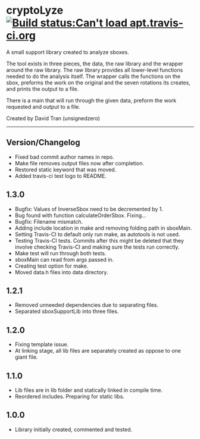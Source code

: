 # cryptoLyze [![Build status:Can't load apt.travis-ci.org](https://api.travis-ci.org/unsignedzero/cryptoLyze.png?branch=master)](https://travis-ci.org/unsignedzero/cryptoLyze)

A small support library created to analyze sboxes.

The tool exists in three pieces, the data, the raw library and the wrapper
around the raw library. The raw library provides all lower-level functions
needed to do the analysis itself. The wrapper calls the functions on the sbox,
preforms the work on the original and the seven rotations its creates, and
prints the output to a file.

There is a main that will run through the given data, preform the work
requested and output to a file.

Created by David Tran (unsignedzero)

* * * *

## Version/Changelog #

* Fixed bad commit author names in repo.
* Make file removes output files now after completion.
* Restored static keyword that was moved.
* Added travis-ci test logo to README.

## 1.3.0 #
* Bugfix: Values of InverseSbox need to be decremented by 1.
* Bug found with function calculateOrderSbox. Fixing...
* Bugfix: Filename mismatch.
* Adding include location in make and removing folding path in sboxMain.
* Setting Travis-CI to default only run make, as autotools is not used.
* Testing Travis-CI tests. Commits after this might be deleted that they involve
  checking Travis-CI and making sure the tests run correctly.
* Make test will run through both tests.
* sboxMain can read from args passed in.
* Creating test option for make.
* Moved data.h files into data directory.

## 1.2.1 #
* Removed unneeded dependencies due to separating files.
* Separated sboxSupportLib into three files.

## 1.2.0 #
* Fixing template issue.
* At linking stage, all lib files are separately created as oppose to one giant file.

## 1.1.0 #
* Lib files are in lib folder and statically linked in compile time.
* Reordered includes. Preparing for static libs.

## 1.0.0 #
* Library initially created, commented and tested.
